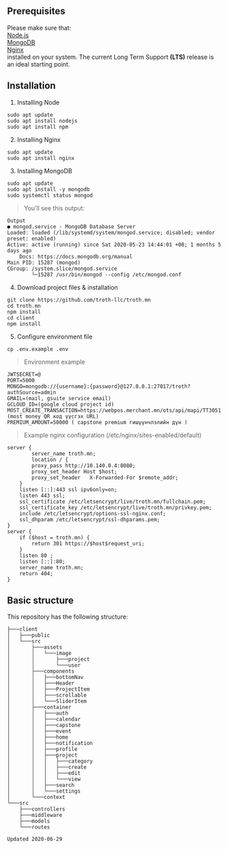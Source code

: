 ## Prerequisites

Please make sure that: <br>
[Node.js](https://nodejs.org/en/) <br>
[MongoDB](https://docs.mongodb.com/manual/installation/)<br>
[Nginx](http://nginx.org/en/download.html)<br>
installed on your system. The current Long Term Support **(LTS)** release is an ideal starting point.

## Installation

1. Installing Node

```shell
sudo apt update
sudo apt install nodejs
sudo apt install npm
```

2. Installing Nginx

```shell
sudo apt update
sudo apt install nginx
```

3. Installing MongoDB

```shell
sudo apt update
sudo apt install -y mongodb
sudo systemctl status mongod
```

> You’ll see this output:

    Output
    ● mongod.service - MongoDB Database Server
    Loaded: loaded (/lib/systemd/system/mongod.service; disabled; vendor preset: enabled)
    Active: active (running) since Sat 2020-05-23 14:44:01 +08; 1 months 5 days ago
        Docs: https://docs.mongodb.org/manual
    Main PID: 15287 (mongod)
    CGroup: /system.slice/mongod.service
            └─15287 /usr/bin/mongod --config /etc/mongod.conf

4. Download project files & installation

```shell
git clone https://github.com/troth-llc/troth.mn
cd troth.mn
npm install
cd client
npm install
```

5. Configure environment file

```
cp .env.example .env
```

> Environment example

```
JWTSECRET=@
PORT=5000
MONGO=mongodb://{username}:{password}@127.0.0.1:27017/troth?authSource=admin
GMAIL=(mail, gsuite service email)
GCLOUD_ID=(google cloud project id)
MOST_CREATE_TRANSACTION=https://webpos.merchant.mn/ots/api/mapi/TT3051 (most money QR код үүсгэх URL)
PREMIUM_AMOUNT=50000 ( capstone premium гишүүнчлэлийн дүн )
```

> Example nginx configuration (/etc/nginx/sites-enabled/default)

```
server {
        server_name troth.mn;
        location / {
        proxy_pass http://10.140.0.4:8080;
        proxy_set_header Host $host;
        proxy_set_header   X-Forwarded-For $remote_addr;
    }
    listen [::]:443 ssl ipv6only=on;
    listen 443 ssl;
    ssl_certificate /etc/letsencrypt/live/troth.mn/fullchain.pem;
    ssl_certificate_key /etc/letsencrypt/live/troth.mn/privkey.pem;
    include /etc/letsencrypt/options-ssl-nginx.conf;
    ssl_dhparam /etc/letsencrypt/ssl-dhparams.pem;
}
server {
    if ($host = troth.mn) {
        return 301 https://$host$request_uri;
    }
    listen 80 ;
    listen [::]:80;
    server_name troth.mn;
    return 404;
}
```

## Basic structure

This repository has the following structure:

```text
├───client
│   ├───public
│   └───src
│       ├───assets
│       │   └───image
│       │       ├───project
│       │       └───user
│       ├───components
│       │   ├───bottomNav
│       │   ├───Header
│       │   ├───ProjectItem
│       │   ├───scrollable
│       │   └───SliderItem
│       ├───container
│       │   ├───auth
│       │   ├───calendar
│       │   ├───capstone
│       │   ├───event
│       │   ├───home
│       │   ├───notification
│       │   ├───profile
│       │   ├───project
│       │   │   ├───category
│       │   │   ├───create
│       │   │   ├───edit
│       │   │   └───view
│       │   ├───search
│       │   └───settings
│       └───context
└───src
    ├───controllers
    ├───middleware
    ├───models
    └───routes
```

`Updated 2020-06-29`

